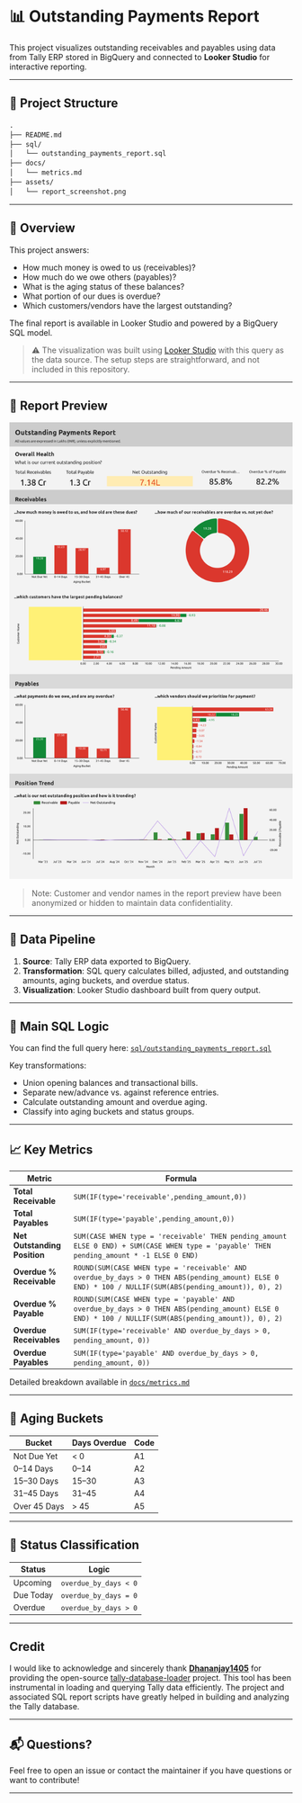 # 📊 Outstanding Payments Report

This project visualizes outstanding receivables and payables using data from Tally ERP stored in BigQuery and connected to **Looker Studio** for interactive reporting.

---

## 📁 Project Structure

````md
.
├── README.md
├── sql/
│   └── outstanding_payments_report.sql
├── docs/
│   └── metrics.md
├── assets/
│   └── report_screenshot.png
````

---

## 📌 Overview

This project answers:
- How much money is owed to us (receivables)?
- How much do we owe others (payables)?
- What is the aging status of these balances?
- What portion of our dues is overdue?
- Which customers/vendors have the largest outstanding?

The final report is available in Looker Studio and powered by a BigQuery SQL model.

> ⚠️ The visualization was built using [Looker Studio](https://lookerstudio.google.com/) with this query as the data source. The setup steps are straightforward, and not included in this repository.



---

## 🔗 Report Preview

![Outstanding Report Preview](assets/report_screenshot.png)

> Note: Customer and vendor names in the report preview have been anonymized or hidden to maintain data confidentiality.


---

## 🔄 Data Pipeline

1. **Source**: Tally ERP data exported to BigQuery.
2. **Transformation**: SQL query calculates billed, adjusted, and outstanding amounts, aging buckets, and overdue status.
3. **Visualization**: Looker Studio dashboard built from query output.

---

## 📂 Main SQL Logic

You can find the full query here: [`sql/outstanding_payments_report.sql`](sql/outstanding_payments_report.sql)

Key transformations:
- Union opening balances and transactional bills.
- Separate new/advance vs. against reference entries.
- Calculate outstanding amount and overdue aging.
- Classify into aging buckets and status groups.

---

## 📈 Key Metrics

| Metric                        | Formula |
|------------------------------|---------|
| **Total Receivable**         | `SUM(IF(type='receivable',pending_amount,0))` |
| **Total Payables**           | `SUM(IF(type='payable',pending_amount,0))` |
| **Net Outstanding Position** | `SUM(CASE WHEN type = 'receivable' THEN pending_amount ELSE 0 END) + SUM(CASE WHEN type = 'payable' THEN pending_amount * -1 ELSE 0 END)` |
| **Overdue % Receivable**     | `ROUND(SUM(CASE WHEN type = 'receivable' AND overdue_by_days > 0 THEN ABS(pending_amount) ELSE 0 END) * 100 / NULLIF(SUM(ABS(pending_amount)), 0), 2)` |
| **Overdue % Payable**        | `ROUND(SUM(CASE WHEN type = 'payable' AND overdue_by_days > 0 THEN ABS(pending_amount) ELSE 0 END) * 100 / NULLIF(SUM(ABS(pending_amount)), 0), 2)` |
| **Overdue Receivables**      | `SUM(IF(type='receivable' AND overdue_by_days > 0, pending_amount, 0))` |
| **Overdue Payables**         | `SUM(IF(type='payable' AND overdue_by_days > 0, pending_amount, 0))` |

Detailed breakdown available in [`docs/metrics.md`](docs/metrics.md)

---

## 📅 Aging Buckets

| Bucket          | Days Overdue | Code |
|------------------|----------------|------|
| Not Due Yet       | < 0             | A1   |
| 0–14 Days         | 0–14            | A2   |
| 15–30 Days        | 15–30           | A3   |
| 31–45 Days        | 31–45           | A4   |
| Over 45 Days      | > 45            | A5   |

---

## 📌 Status Classification

| Status     | Logic                      |
|------------|----------------------------|
| Upcoming   | `overdue_by_days < 0`      |
| Due Today  | `overdue_by_days = 0`      |
| Overdue    | `overdue_by_days > 0`      |

---

## Credit

I would like to acknowledge and sincerely thank **[Dhananjay1405](https://github.com/dhananjay1405)** for providing the open-source [tally-database-loader](https://github.com/dhananjay1405/tally-database-loader) project. This tool has been instrumental in loading and querying Tally data efficiently. The project and associated SQL report scripts have greatly helped in building and analyzing the Tally database.

---

## 📬 Questions?

Feel free to open an issue or contact the maintainer if you have questions or want to contribute!

---
